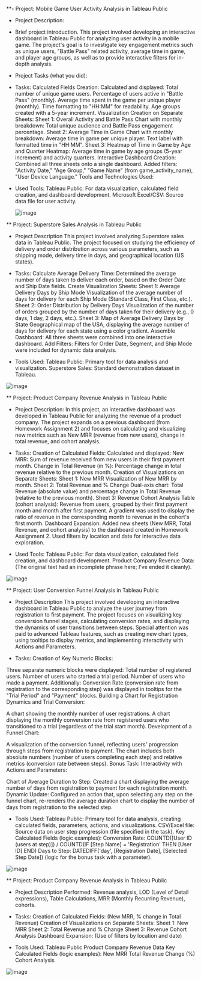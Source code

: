 **- Project: Mobile Game User Activity Analysis in Tableau Public
* Project Description:

* Brief project introduction.
This project involved developing an interactive dashboard in Tableau Public for analyzing user activity in a mobile game. The project's goal is to investigate key engagement metrics such as unique users, "Battle Pass" related activity, average time in game, and player age groups, as well as to provide interactive filters for in-depth analysis.

* Project Tasks (what you did):

* Tasks:
Calculated Fields Creation: Calculated and displayed: Total number of unique game users. Percentage of users active in "Battle Pass" (monthly). Average time spent in the game per unique player (monthly). Time formatting to "HH:MM" for readability. Age groups created with a 5-year increment.
Visualization Creation on Separate Sheets:
Sheet 1: Overall Activity and Battle Pass
Chart with monthly breakdown: Total unique audience and Battle Pass engagement percentage.
Sheet 2: Average Time in Game
Chart with monthly breakdown: Average time in game per unique player.
Text label with formatted time in "HH:MM".
Sheet 3: Heatmap of Time in Game by Age and Quarter
Heatmap: Average time in game by age groups (5-year increment) and activity quarters.
Interactive Dashboard Creation: Combined all three sheets onto a single dashboard. Added filters: "Activity Date," "Age Group," "Game Name" (from game_activity_name), "User Device Language."
Tools and Technologies Used:

* Used Tools:
Tableau Public: For data visualization, calculated field creation, and dashboard development.
Microsoft Excel/CSV: Source data file for user activity.

  ![image](https://github.com/user-attachments/assets/e6748e22-779d-45a2-9573-65c53d48244a)

  
** Project: Superstore Sales Analysis in Tableau Public
* Project Description
This project involved analyzing Superstore sales data in Tableau Public. The project focused on studying the efficiency of delivery and order distribution across various parameters, such as shipping mode, delivery time in days, and geographical location (US states).

* Tasks:
Calculate Average Delivery Time: Determined the average number of days taken to deliver each order, based on the Order Date and Ship Date fields.
Create Visualization Sheets:
Sheet 1: Average Delivery Days by Ship Mode
Visualization of the average number of days for delivery for each Ship Mode (Standard Class, First Class, etc.).
Sheet 2: Order Distribution by Delivery Days
Visualization of the number of orders grouped by the number of days taken for their delivery (e.g., 0 days, 1 day, 2 days, etc.).
Sheet 3: Map of Average Delivery Days by State
Geographical map of the USA, displaying the average number of days for delivery for each state using a color gradient.
Assemble Dashboard:
All three sheets were combined into one interactive dashboard.
Add Filters:
Filters for Order Date, Segment, and Ship Mode were included for dynamic data analysis.
* Tools Used:
Tableau Public: Primary tool for data analysis and visualization.
Superstore Sales: Standard demonstration dataset in Tableau.

![image](https://github.com/user-attachments/assets/46f49704-4a32-4934-8927-c2231f8f393a)


** Project: Product Company Revenue Analysis in Tableau Public
* Project Description:
In this project, an interactive dashboard was developed in Tableau Public for analyzing the revenue of a product company. The project expands on a previous dashboard (from Homework Assignment 2) and focuses on calculating and visualizing new metrics such as New MRR (revenue from new users), change in total revenue, and cohort analysis.

* Tasks:
Creation of Calculated Fields: Calculated and displayed:
New MRR: Sum of revenue received from new users in their first payment month.
Change in Total Revenue (in %): Percentage change in total revenue relative to the previous month.
Creation of Visualizations on Separate Sheets:
Sheet 1: New MRR
Visualization of New MRR by month.
Sheet 2: Total Revenue and % Change
Dual-axis chart: Total Revenue (absolute value) and percentage change in Total Revenue (relative to the previous month).
Sheet 3: Revenue Cohort Analysis
Table (cohort analysis): Revenue from users, grouped by their first payment month and month after first payment. A gradient was used to display the ratio of revenue in the corresponding month to revenue in the cohort's first month.
Dashboard Expansion: Added new sheets (New MRR, Total Revenue, and cohort analysis) to the dashboard created in Homework Assignment 2. Used filters by location and date for interactive data exploration.
* Used Tools:
Tableau Public: For data visualization, calculated field creation, and dashboard development.
Product Company Revenue Data: (The original text had an incomplete phrase here; I've ended it cleanly).

 ![image](https://github.com/user-attachments/assets/00e3175c-8f4f-4d81-9cce-6471068b5a3d)
  
** Project: User Conversion Funnel Analysis in Tableau Public
* Project Description
This project involved developing an interactive dashboard in Tableau Public to analyze the user journey from registration to first payment. The project focuses on visualizing key conversion funnel stages, calculating conversion rates, and displaying the dynamics of user transitions between steps. Special attention was paid to advanced Tableau features, such as creating new chart types, using tooltips to display metrics, and implementing interactivity with Actions and Parameters.

* Tasks:
Creation of Key Numeric Blocks:

Three separate numeric blocks were displayed:
Total number of registered users.
Number of users who started a trial period.
Number of users who made a payment.
Additionally: Conversion Rate (conversion rate from registration to the corresponding step) was displayed in tooltips for the "Trial Period" and "Payment" blocks.
Building a Chart for Registration Dynamics and Trial Conversion:

A chart showing the monthly number of user registrations.
A chart displaying the monthly conversion rate from registered users who transitioned to a trial (regardless of the trial start month).
Development of a Funnel Chart:

A visualization of the conversion funnel, reflecting users' progression through steps from registration to payment.
The chart includes both absolute numbers (number of users completing each step) and relative metrics (conversion rate between steps).
Bonus Task: Interactivity with Actions and Parameters:

Chart of Average Duration to Step: Created a chart displaying the average number of days from registration to payment for each registration month.
Dynamic Update: Configured an action that, upon selecting any step on the funnel chart, re-renders the average duration chart to display the number of days from registration to the selected step.
* Tools Used:
Tableau Public: Primary tool for data analysis, creating calculated fields, parameters, actions, and visualizations.
CSV/Excel file: Source data on user step progression (file specified in the task).
Key Calculated Fields (logic examples):
Conversion Rate: COUNTD([User ID (users at step)]) / COUNTD(IF [Step Name] = 'Registration' THEN [User ID] END)
Days to Step: DATEDIFF('day', [Registration Date], [Selected Step Date]) (logic for the bonus task with a parameter).

 ![image](https://github.com/user-attachments/assets/1ed93b1a-be24-475b-a219-2b0b0a32d07f)


** Project: Product Company Revenue Analysis in Tableau Public
* Project Description
Performed: Revenue analysis, LOD (Level of Detail expressions), Table Calculations, MRR (Monthly Recurring Revenue), cohorts.

* Tasks:
Creation of Calculated Fields: (New MRR, % change in Total Revenue)
Creation of Visualizations on Separate Sheets:
Sheet 1: New MRR
Sheet 2: Total Revenue and % Change
Sheet 3: Revenue Cohort Analysis
Dashboard Expansion: (Use of filters by location and date)
* Tools Used:
Tableau Public
Product Company Revenue Data
Key Calculated Fields (logic examples):
New MRR
Total Revenue Change (%)
Cohort Analysis

![image](https://github.com/user-attachments/assets/623c26b9-3481-4a24-b178-24c858b7a429)
